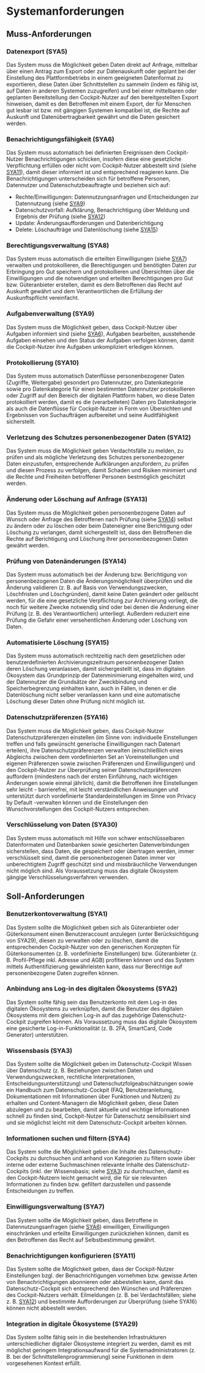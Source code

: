 # Systemanforderungen

## Muss-Anforderungen

### Datenexport (SYA5)
Das System muss die Möglichkeit geben Daten direkt auf Anfrage, mittelbar über einen Antrag zum Export oder zur Datenauskunft oder geplant bei der Einstellung des Plattformbetriebs in einem geeigneten Datenformat zu exportieren, diese Daten über Schnittstellen zu sammeln (indem es fähig ist, auf Daten in anderen Systemen zuzugreifen) und bei einer mittelbaren oder geplanten Bereitstellung den Cockpit-Nutzer auf den bereitgestellten Export hinweisen, damit es den Betroffenen mit einem Export, der für Menschen gut lesbar ist bzw. mit gängigen Systemen kompatibel ist, die Rechte auf Auskunft und Datenübertragbarkeit gewährt und die Daten gesichert werden.

### Benachrichtigungsfähigkeit (SYA6)
Das System muss automatisch bei definierten Ereignissen dem Cockpit-Nutzer Benachrichtigungen schicken, insofern diese eine gesetzliche Verpflichtung erfüllen oder nicht vom Cockpit-Nutzer abbestellt sind (siehe [SYA11](#benachrichtigungen-konfigurieren-sya11)), damit dieser informiert ist und entsprechend reagieren kann. Die Benachrichtigungen unterscheiden sich für betroffene Personen, Datennutzer und Datenschutzbeauftragte und beziehen sich auf: 
- Rechte/Einwilligungen: Datennutzungsanfragen und Entscheidungen zur Datennutzung (siehe [SYA9](#aufgabenverwaltung-sya9))
- Datenschutzvorfall: Aufklärung, Benachrichtigung über Meldung und Ergebnis der Prüfung (siehe  [SYA12](#verletzung-des-schutzes-personenbezogener-daten-sya12))
- Update: Änderungsaufforderungen und Datenberichtigung
- Delete: Löschaufträge und Datenlöschung (siehe [SYA15](#automatisierte-löschung-sya15))

### Berechtigungsverwaltung (SYA8)
Das System muss automatisch die erteilten Einwilligungen (siehe [SYA7](#einwilligungsverwaltung-sya7)) verwalten und protokollieren, die Berechtigungen und benötigten Daten zur Erbringung pro Gut speichern und protokollieren und Übersichten über die Einwilligungen und die notwendigen und erteilten Berechtigungen pro Gut bzw. Güteranbieter erstellen, damit es dem Betroffenen das Recht auf Auskunft gewährt und dem Verantwortlichen die Erfüllung der Auskunftspflicht vereinfacht.

### Aufgabenverwaltung (SYA9)
Das System muss die Möglichkeit geben, dass Cockpit-Nutzer über Aufgaben informiert sind (siehe [SYA6](#benachrichtigungsfähigkeit-sya6)), Aufgaben bearbeiten, ausstehende Aufgaben einsehen und den Status der Aufgaben verfolgen können, damit die Cockpit-Nutzer ihre Aufgaben unkompliziert erledigen können.

### Protokollierung (SYA10)
Das System muss automatisch Datenflüsse personenbezogener Daten (Zugriffe, Weitergabe) gesondert pro Datennutzer, pro Datenkategorie sowie pro Datenkategorie für einen bestimmten Datennutzer protokollieren oder Zugriff auf den Bereich der digitalen Plattform haben, wo diese Daten protokolliert werden, damit es die (verarbeiteten) Daten pro Datenkategorie als auch die Datenflüsse für Cockpit-Nutzer in Form von Übersichten und Ergebnissen von Suchaufträgen aufbereitet und seine Auditfähigkeit sicherstellt.

### Verletzung des Schutzes personenbezogener Daten (SYA12)
Das System muss die Möglichkeit geben Verdachtsfälle zu melden, zu prüfen und als mögliche Verletzung des Schutzes personenbezogener Daten einzustufen, entsprechende Aufklärungen anzufordern, zu prüfen und diesen Prozess zu verfolgen, damit Schaden und Risiken minimiert und die Rechte und Freiheiten betroffener Personen bestmöglich geschützt werden.

### Änderung oder Löschung auf Anfrage (SYA13)
Das System muss die Möglichkeit geben personenbezogene Daten auf Wunsch oder Anfrage des Betroffenen nach Prüfung (siehe [SYA14](#prüfung-von-datenänderungen-sya14)) selbst zu ändern oder zu löschen oder beim Dateneigner eine Berichtigung oder Löschung zu verlangen, damit sichergestellt ist, dass den Betroffenen die Rechte auf Berichtigung und Löschung ihrer personenbezogenen Daten gewährt werden.

### Prüfung von Datenänderungen (SYA14)
Das System muss automatisch bei der Änderung bzw. Berichtigung von personenbezogenen Daten die Änderungsmöglichkeit überprüfen und die Änderung validieren (z. B. auf Basis von Verwendungszwecken, Löschfristen und Löschgründen), damit keine Daten geändert oder gelöscht werden, für die eine gesetzliche Verpflichtung zur Archivierung vorliegt, die noch für weitere Zwecke notwendig sind oder bei denen die Änderung einer Prüfung (z. B. des Verantwortlichen) unterliegt. Außerdem reduziert eine Prüfung die Gefahr einer versehentlichen Änderung oder Löschung von Daten.

### Automatisierte Löschung (SYA15)
Das System muss automatisch rechtzeitig nach dem gesetzlichen oder benutzerdefinierten Archivierungszeitraum personenbezogener Daten deren Löschung veranlassen, damit sichergestellt ist, dass im digitalen Ökosystem das Grundprinzip der Datenminimierung eingehalten wird, und der Datennutzer die Grundsätze der Zweckbindung und Speicherbegrenzung einhalten kann, auch in Fällen, in denen er die Datenlöschung nicht selber veranlassen kann und eine automatische Löschung dieser Daten ohne Prüfung nicht möglich ist.

### Datenschutzpräferenzen (SYA16)
Das System muss die Möglichkeit geben, dass Cockpit-Nutzer Datenschutzpräferenzen einstellen (im Sinne von: individuelle Einstellungen treffen und falls gewünscht generische Einwilligungen nach Datenart erteilen), ihre Datenschutzpräferenzen verwalten (einschließlich eines Abgleichs zwischen dem vordefinierten Set an Voreinstellungen und eigenen Präferenzen sowie zwischen Präferenzen und Einwilligungen) und den Cockpit-Nutzer zur Überprüfung seiner Datenschutzpräferenzen auffordern (mindestens nach der ersten Einführung, nach wichtigen Änderungen sowie einmal jährlich), damit die Betroffenen ihre Einstellungen sehr leicht - barrierefrei, mit leicht verständlichen Anweisungen und unterstützt durch vordefinierte Standardeinstellungen im Sinne von Privacy by Default -verwalten können und die Einstellungen den Wunschvorstellungen des Cockpit-Nutzers entsprechen.

### Verschlüsselung von Daten (SYA30)
Das System muss automatisch mit Hilfe von schwer entschlüsselbaren Datenformaten und Datenbanken sowie gesicherten Datenverbindungen sicherstellen, dass Daten, die gespeichert oder übertragen werden, immer verschlüsselt sind, damit die personenbezogenen Daten immer vor unberechtigtem Zugriff geschützt sind und missbräuchliche Verwendungen nicht möglich sind. Als Voraussetzung muss das digitale Ökosystem gängige Verschlüsselungsverfahren verwenden.

## Soll-Anforderungen

### Benutzerkontoverwaltung (SYA1)
Das System sollte die Möglichkeit geben sich als Güteranbieter oder Güterkonsument einen Benutzeraccount anzulegen (unter Berücksichtigung von SYA29), diesen zu verwalten oder zu löschen, damit die entsprechenden Cockpit-Nutzer von den generischen Konzepten für Güterkonsumenten (z. B. vordefinierte Einstellungen) bzw. Güteranbieter (z. B. Profil-Pflege inkl. Adresse und AGB) profitieren können und das System mittels Authentifizierung gewährleisten kann, dass nur Berechtige auf personenbezogene Daten zugreifen können.

### Anbindung ans Log-in des digitalen Ökosystems (SYA2)
Das System sollte fähig sein das Benutzerkonto mit dem Log-in des digitalen Ökosystems zu verknüpfen, damit die Benutzer des digitalen Ökosystems mit dem gleichen Log-in auf das zugehörige Datenschutz-Cockpit zugreifen können. Als Voraussetzung muss das digitale Ökosystem eine gesicherte Log-in-Funktionalität (z. B. 2FA, SmartCard, Code Generator) unterstützen.

### Wissensbasis (SYA3)
Das System sollte die Möglichkeit geben im Datenschutz-Cockpit Wissen über Datenschutz (z. B. Beziehungen zwischen Daten und Verwendungszwecken, rechtliche Interpretationen, Entscheidungsunterstützung) und Datenschutzfolgeabschätzungen sowie ein Handbuch zum Datenschutz-Cockpit (FAQ, Benutzeranleitung, Dokumentationen mit Informationen über Funktionen und Nutzen) zu erhalten und Content-Managern die Möglichkeit geben, diese Daten abzulegen und zu bearbeiten, damit aktuelle und wichtige Informationen schnell zu finden sind, Cockpit-Nutzer für Datenschutz sensibilisiert sind und sie möglichst leicht mit dem Datenschutz-Cockpit arbeiten können.

### Informationen suchen und filtern (SYA4)
Das System sollte die Möglichkeit geben die Inhalte des Datenschutz-Cockpits zu durchsuchen und anhand von Kategorien zu filtern sowie über interne oder externe Suchmaschinen relevante Inhalte des Datenschutz-Cockpits (inkl. der Wissensbasis; siehe [SYA3](#wissensbasis-sya3)) zu durchsuchen, damit es den Cockpit-Nutzern leicht gemacht wird, die für sie relevanten Informationen zu finden bzw. gefiltert darzustellen und passende Entscheidungen zu treffen.

### Einwilligungsverwaltung (SYA7)
Das System sollte die Möglichkeit geben, dass Betroffene in Datennutzungsanfragen (siehe [SYA6](#benachrichtigungsfähigkeit-sya6)) einwilligen, Einwilligungen einschränken und erteilte Einwilligungen zurückziehen können, damit es den Betroffenen das Recht auf Selbstbestimmung gewährt.

### Benachrichtigungen konfigurieren (SYA11)
Das System sollte die Möglichkeit geben, dass der Cockpit-Nutzer Einstellungen bzgl. der Benachrichtigungen vornehmen bzw. gewisse Arten von Benachrichtigungen abonnieren oder abbestellen kann, damit das Datenschutz-Cockpit sich entsprechend den Wünschen und Präferenzen des Cockpit-Nutzers verhält. Eilmeldungen (z. B. bei Verdachtsfällen; siehe z. B. [SYA12](#verletzung-des-schutzes-personenbezogener-daten-sya12)) und bestimmte Aufforderungen zur Überprüfung (siehe SYA16) können nicht abbestellt werden.

### Integration in digitale Ökosysteme (SYA29)
Das System sollte fähig sein in die bestehenden Infrastrukturen unterschiedlicher digitaler Ökosysteme integriert zu werden, damit es mit möglichst geringem Integrationsaufwand für die Systemadministratoren (z. B. bei der Schnittstellenprogrammierung) seine Funktionen in dem vorgesehenen Kontext erfüllt.
